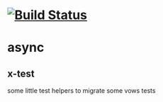 [![Build Status](https://travis-ci.org/x-component/x-test.png?v0.0.3)](https://travis-ci.org/x-component/x-test)
=======================================================================================================


# async

x-test
------

some little test helpers to migrate some vows tests
